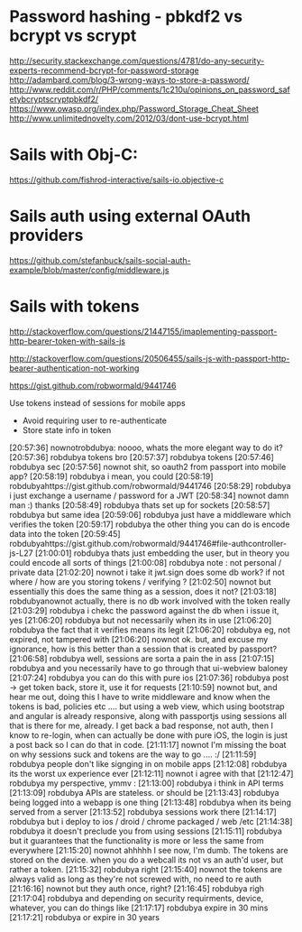# Password hashing - pbkdf2 vs bcrypt vs scrypt
http://security.stackexchange.com/questions/4781/do-any-security-experts-recommend-bcrypt-for-password-storage
http://adambard.com/blog/3-wrong-ways-to-store-a-password/
http://www.reddit.com/r/PHP/comments/1c210u/opinions_on_password_safetybcryptscryptpbkdf2/
https://www.owasp.org/index.php/Password_Storage_Cheat_Sheet
http://www.unlimitednovelty.com/2012/03/dont-use-bcrypt.html

# Sails with Obj-C:

https://github.com/fishrod-interactive/sails-io.objective-c

# Sails auth using external OAuth providers

https://github.com/stefanbuck/sails-social-auth-example/blob/master/config/middleware.js

# Sails with tokens

http://stackoverflow.com/questions/21447155/imaplementing-passport-http-bearer-token-with-sails-js

http://stackoverflow.com/questions/20506455/sails-js-with-passport-http-bearer-authentication-not-working

https://gist.github.com/robwormald/9441746

Use tokens instead of sessions for mobile apps
* Avoid requiring user to re-authenticate
* Store state info in token

[20:57:36] nownotrobdubya: noooo, whats the more elegant way to do it?
[20:57:36] robdubya tokens bro
[20:57:37] robdubya tokens
[20:57:46] robdubya sec
[20:57:56] nownot shit, so oauth2 from passport into mobile app?
[20:58:19] robdubya i mean, you could
[20:58:19] robdubyahttps://gist.github.com/robwormald/9441746
[20:58:29] robdubya i just exchange a username / password for a JWT
[20:58:34] nownot damn man :) thanks
[20:58:49] robdubya thats set up for sockets
[20:58:57] robdubya but same idea
[20:59:06] robdubya just have a middleware which verifies the token
[20:59:17] robdubya the other thing you can do is encode data into the token
[20:59:45] robdubyahttps://gist.github.com/robwormald/9441746#file-authcontroller-js-L27
[21:00:01] robdubya thats just embedding the user, but in theory you could encode all sorts of things
[21:00:08] robdubya note : not personal / private data
[21:02:20] nownot i take it jwt.sign does some db work? if not where / how are you storing tokens / verifying ?
[21:02:50] nownot but essentially this does the same thing as a session, does it not?
[21:03:18] robdubyanownot actually, there is no db work involved with the token really
[21:03:29] robdubya i chekc the password against the db when i issue it, yes
[21:06:20] robdubya but not necessarily when its in use
[21:06:20] robdubya the fact that it verifies means its legit
[21:06:20] robdubya eg, not expired, not tampered with
[21:06:20] nownot ok. but, and excuse my ignorance, how is this better than a session that is created by passport?
[21:06:58] robdubya well, sessions are sorta a pain the in ass
[21:07:15] robdubya and you necessarily have to go through that ui-webview baloney
[21:07:24] robdubya you can do this with pure ios
[21:07:36] robdubya post -> get token back, store it, use it for requests
[21:10:59] nownot but, and hear me out, doing this I have to write middleware and know when the tokens is bad, policies etc .... but using a web view, which using bootstrap and angular is already responsive, along with passportjs using sessions all that is there for me, already. I get back a bad response, not auth, then I know to re-login, when can actually be done with pure iOS, the login is just a post back so I can do that in code.
[21:11:17] nownot I'm missing the boat on why sessions suck and tokens are the way to go .... :/
[21:11:59] robdubya people don't like signging in on mobile apps
[21:12:08] robdubya its the worst ux experience ever
[21:12:11] nownot i agree with that
[21:12:47] robdubya my perspective, ymmv :
[21:13:00] robdubya i think in API terms
[21:13:09] robdubya APIs are stateless. or should be
[21:13:43] robdubya being logged into a webapp is one thing
[21:13:48] robdubya when its being served from a server
[21:13:52] robdubya sessions work there
[21:14:17] robdubya but i deploy to ios / droid / chrome packaged / web /etc
[21:14:38] robdubya it doesn't preclude you from using sessions
[21:15:11] robdubya but it guarantees that the functionality is more or less the same from everywhere
[21:15:20] nownot ahhhhh I see now, I'm dumb. The tokens are stored on the device. when you do a webcall its not vs an auth'd user, but rather a token.
[21:15:32] robdubya right
[21:15:40] nownot the tokens are always valid as long as they're not screwed with, no need to re auth
[21:16:16] nownot but they auth once, right?
[21:16:45] robdubya righ
[21:17:04] robdubya and depending on security requirments, device, whatever, you can do things like
[21:17:17] robdubya expire in 30 mins
[21:17:21] robdubya or expire in 30 years

